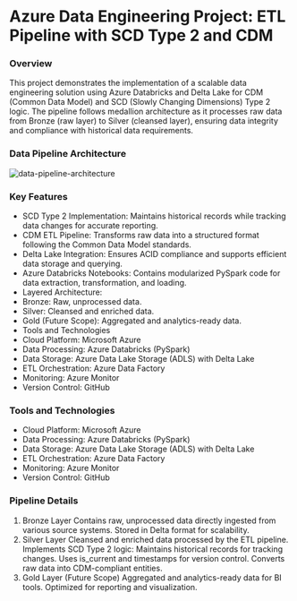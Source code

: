 # Azure Data Engineering Project: ETL Pipeline with SCD Type 2 and CDM
### Overview
This project demonstrates the implementation of a scalable data engineering solution using Azure Databricks and Delta Lake for CDM (Common Data Model) and SCD (Slowly Changing Dimensions) Type 2 logic. The pipeline follows medallion architecture as it processes raw data from Bronze (raw layer) to Silver (cleansed layer), ensuring data integrity and compliance with historical data requirements.

### Data Pipeline Architecture
![data-pipeline-architecture](https://github.com/user-attachments/assets/06936cbb-1c7f-43e8-b566-6cf72d0d08f3)


### Key Features
* SCD Type 2 Implementation: Maintains historical records while tracking data changes for accurate reporting.
* CDM ETL Pipeline: Transforms raw data into a structured format following the Common Data Model standards.
* Delta Lake Integration: Ensures ACID compliance and supports efficient data storage and querying.
* Azure Databricks Notebooks: Contains modularized PySpark code for data extraction, transformation, and loading.
* Layered Architecture:
* Bronze: Raw, unprocessed data.
* Silver: Cleansed and enriched data.
* Gold (Future Scope): Aggregated and analytics-ready data.
* Tools and Technologies
* Cloud Platform: Microsoft Azure
* Data Processing: Azure Databricks (PySpark)
* Data Storage: Azure Data Lake Storage (ADLS) with Delta Lake
* ETL Orchestration: Azure Data Factory
* Monitoring: Azure Monitor
* Version Control: GitHub

### Tools and Technologies
* Cloud Platform: Microsoft Azure
* Data Processing: Azure Databricks (PySpark)
* Data Storage: Azure Data Lake Storage (ADLS) with Delta Lake
* ETL Orchestration: Azure Data Factory
* Monitoring: Azure Monitor
* Version Control: GitHub

### Pipeline Details
1. Bronze Layer
Contains raw, unprocessed data directly ingested from various source systems.
Stored in Delta format for scalability.
2. Silver Layer
Cleansed and enriched data processed by the ETL pipeline.
Implements SCD Type 2 logic:
Maintains historical records for tracking changes.
Uses is_current and timestamps for version control.
Converts raw data into CDM-compliant entities.
3. Gold Layer (Future Scope)
Aggregated and analytics-ready data for BI tools.
Optimized for reporting and visualization.
